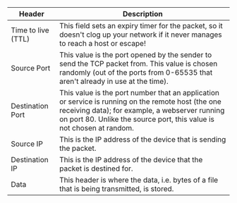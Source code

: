 | Header  | Description |
| ------------- | ------------- |
| Time to live (TTL)  | This field sets an expiry timer for the packet, so it doesn't clog up your network if it never manages to reach a host or escape! |
| Source Port  | This value is the port opened by the sender to send the TCP packet from. This value is chosen randomly (out of the ports from 0-65535 that aren't already in use at the time).  |
| Destination Port  | This value is the port number that an application or service is running on the remote host (the one receiving data); for example, a webserver running on port 80. Unlike the source port, this value is not chosen at random.  |
| Source IP  | This is the IP address of the device that is sending the packet. |
| Destination IP  | This is the IP address of the device that the packet is destined for.  |
| Data  | This header is where the data, i.e. bytes of a file that is being transmitted, is stored.  |
